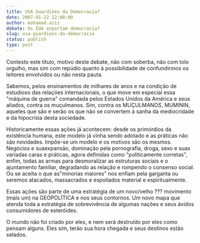 ```yaml
---
title: USA Guardiões da Democracia?
date: 2007-01-22 22:00:00
author: mohamad.aziz
debate: Os EUA exportam democracia?
slug: usa-guardioes-da-democracia
status: publish 
type: post
---
```


Contesto este título, motivo deste debate, não com soberba, não com tolo orgulho, mas sim com repúdio quanto à possibilidade de confundirmos os leitores envolvidos ou não nesta pauta.  
  
Sabemos, pelos ensinamentos de milhares de anos e na condição de estudioso das relações internacionais, o que move em especial essa "máquina de guerra" comandada pelos Estados Unidos da América e seus aliados, contra os muçulmanos. Sim, contra os MUÇULMANOS, MUMININ, aqueles que são e serão os que não se convertem à sanha da mediocridade e da hipocrisia desta sociedade.  
  
Historicamente essas ações já acontecem: desde os primórdios da existência humana, este modelo já vinha sendo adotado e as práticas não são novidades. Impõe-se um modelo e os motivos são os mesmos. Negócios e suaexpansão, dominação pela pornografia, droga, sexo e suas variadas caras e práticas, agora definidas como "politicamente corretas", enfim, todas as armas para desmoralizar as estruturas sociais e o ajuntamento familiar, degradando as relação e rompendo o consenso social. Ou se aceita o que as"minorias maiores" nos enfiam pela garganta ou seremos atacados, massacrados e espoliados material e espiritualmente.  
  
Essas ações são parte de uma estratégia de um novo/velho ??? movimento (mais um) na GEOPOLÍTICA e nos seus contornos. Um novo mapa que atenda toda a estratégia de sobrevivência de algumas nações e seus ávidos consumidores de esteróides.  
  
O mundo não foi criado por eles, e nem será destruído por eles como pensam alguns. Eles sim, terão sua hora chegada e seus destinos estão selados.
